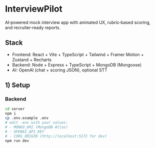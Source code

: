 # InterviewPilot

AI‑powered mock interview app with animated UX, rubric‑based scoring, and recruiter‑ready reports.

## Stack
- Frontend: React + Vite + TypeScript + Tailwind + Framer Motion + Zustand + Recharts
- Backend: Node + Express + TypeScript + MongoDB (Mongoose)
- AI: OpenAI (chat + scoring JSON), optional STT

## 1) Setup

### Backend
```bash
cd server
npm i
cp .env.example .env
# edit .env with your values:
# - MONGO_URI (MongoDB Atlas)
# - OPENAI_API_KEY
# - CORS_ORIGIN (http://localhost:5173 for dev)
npm run dev
